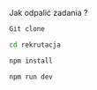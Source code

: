 Jak odpalić zadania ?

```bash
Git clone 
```

```bash
cd rekrutacja
```

```bash
npm install
```

```bash
npm run dev
```
